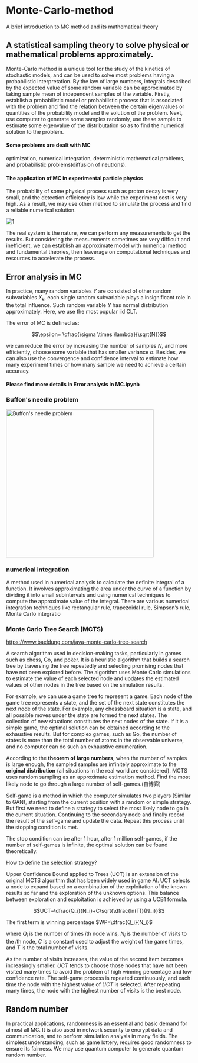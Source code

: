 # Monte-Carlo-method
A brief introduction to MC method and its mathematical theory

## A statistical sampling theory to solve physical or mathematical problems approximately.

Monte-Carlo method is a unique tool for the study of the kinetics of stochastic models, and can be used to solve most problems having a probabilistic interpretation. By the law of large numbers, integrals described by the expected value of some random variable can be approximated by taking sample mean of independent samples of the variable. Firstly, establish a probabilistic model or probabilistic process that is associated with the problem and find the relation between the certain eigenvalues or quantities of the probability model and the solution of the problem. Next, use computer to generate some samples randomly, use these sample to estimate some eigenvalue of the distributation so as to find the numerical solution to the problem. 

#### Some problems are dealt with MC

optimization, numerical integration, deterministic mathematical problems, and probabilistic problems(diffusion of neutrons).


#### The application of MC in experimental particle physics

The probability of some physical process such as proton decay is very small, and the detection efficiency is low while the experiment cost is very high.
As a result, we may use other method to simulate the process and find a reliable numerical solution.

![1](https://user-images.githubusercontent.com/98719524/218607165-b15ad551-11cc-4acb-bd28-fdc3e792e84d.png)


The real system is the nature, we can perform any measurements to get the results. But considering the measurements sometimes are very difficult and inefficient, we can establish an approximate model with numerical method and fundamental theories, then leaverage on computational techniques and resources to accelerate the process. 


## Error analysis in MC

In practice, many random variables $Y$ are consisted of other random subvariables $X_k$, each single random subvariable plays a insignificant role in the total influence. Such random variable $Y$ has normal distribution approximately. Here, we use the most popular iid CLT.

The error of MC is defined as:

$$\epsilon= \dfrac{\sigma \times \lambda}{\sqrt{N}}$$

we can reduce the error by increasing the number of samples $N$, and more efficiently, choose some variable that has smaller variance $\sigma$. Besides, we can also use the convergence and confidence interval to estimate how many experiment times or how many sample we need to achieve a certain accuracy.


#### Please find more details in Error analysis in MC.ipynb


### Buffon's needle problem

<img width="400" alt="Buffon's needle problem" src="https://user-images.githubusercontent.com/98719524/218281819-26e74e6c-05dd-4949-b39a-654f6a735a27.png">

### numerical integration 

A method used in numerical analysis to calculate the definite integral of a function. It involves approximating the area under the curve of a function by dividing it into small subintervals and using numerical techniques to compute the approximate value of the integral. There are various numerical integration techniques like rectangular rule, trapezoidal rule, Simpson’s rule, Monte Carlo integratio



### Monte Carlo Tree Search (MCTS)

https://www.baeldung.com/java-monte-carlo-tree-search

A search algorithm used in decision-making tasks, particularly in games such as chess, Go, and poker. It is a heuristic algorithm that builds a search tree by traversing the tree repeatedly and selecting promising nodes that have not been explored before. The algorithm uses Monte Carlo simulations to estimate the value of each selected node and updates the estimated values of other nodes in the tree based on the simulation results.

For example, we can use a game tree to represent a game. Each node of the game tree represents a state, and the set of the next state constitutes the next node of the state. For example, any chessboard situation is a state, and all possible moves under the state are formed the next states. The collection of new situations constitutes the next nodes of the state. If it is a simple game, the optimal solution can be obtained according to the exhaustive results. But for complex games, such as Go, the number of states is more than the total number of atoms in the observable universe, and no computer can do such an exhaustive enumeration.

According to the **theorem of large numbers**, when the number of samples is large enough, the sampled samples are infinitely approximate to the **original distribution** (all situations in the real world are considered). MCTS uses random sampling as an approximate estimation method. Find the most likely node to go through a large number of self-games.(自博弈)

Self-game is a method in which the computer simulates two players (Similar to GAN), starting from the current position with a random or simple strategy. But first we need to define a strategy to select the most likely node to go in the current situation. Continuing to the secondary node and finally record the result of the self-game and update the data. Repeat this process until the stopping condition is met.

The stop condition can be after 1 hour, after 1 million self-games, if the number of self-games is infinite, the optimal solution can be found theoretically.

How to define the selection strategy? 

Upper Confidence Bound applied to Trees (UCT) is an extension of the original MCTS algorithm that has been widely used in game AI. UCT selects a node to expand based on a combination of the exploitation of the known results so far and the exploration of the unknown options. This balance between exploration and exploitation is achieved by using a UCB1 formula.

$$UCT=\dfrac{Q_i}{N_i}+C\sqrt{\dfrac{ln(T)}{N_i}}$$

The first term is winning percentage $WP=\dfrac{Q_i}{N_i}$

where $Q_i$ is the number of times $i$th node wins, $N_i$ is the number of visits to the $i$th node, $C$ is a constant used to adjust the weight of the game times, and $T$ is the total number of visits. 

As the number of visits increases, the value of the second item becomes increasingly smaller. $UCT$ tends to choose those nodes that have not been visited many times to avoid the problem of high winning percentage and low confidence rate. The self-game process is repeated continuously, and each time the node with the highest value of $UCT$ is selected. After repeating many times, the node with the highest number of visits is the best node.

## Random number

In practical applications, randomness is an essential and basic demand for almost all MC. It is also used in network security to encrypt data and communication, and to perform simulation analysis in many fields. The simplest understanding, such as game lottery, requires good randomness to ensure its fairness. We may use quantum computer to generate quantum random number.







